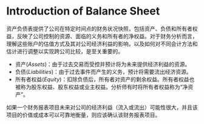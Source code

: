# Introduction of Balance Sheet

资产负债表提供了公司在特定时间点的财务状况快照，包括资产、负债和所有者权益，反映了公司控制的资源、面临的义务和所有者的净权益。对于财务分析而言，理解这些账户的估值方式及其对公司经济利益的影响，以及如何对不同会计方法和估计进行调整以实现跨公司比较，是至关重要的。

- 资产(*Assets*)：由于过去交易而受控并预计将为未来提供经济利益的资源。
- 负债(*Liabilities*)：由于过去事件而产生的义务，预计将需要流出经济资源。
- 所有者权益(*Equity*)：扣除负债后，所有者对资产的剩余权益。所有者权益也被称为股东权益、股东权益或业主权益。分析师有时将所有者权益称为“净资产”。

如果一个财务报表项目未来对公司的经济利益（流入或流出）可能性很大，并且该项目的价值或成本可以可靠地衡量，则应该确认该财务报表项目。
